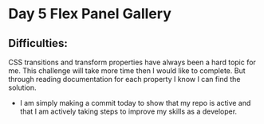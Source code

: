 # Day 5 Flex Panel Gallery

## Difficulties:

CSS transitions and transform properties have always been a hard topic for me. This challenge will take more time then I would like to complete. But through reading documentation for each property I know I can find the solution.

- I am simply making a commit today to show that my repo is active and that I am actively taking steps to improve my skills as a developer.
